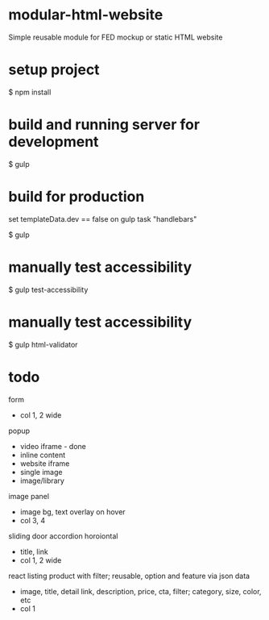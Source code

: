 # modular-html-website
Simple reusable module for FED mockup or static HTML website

# setup project
$ npm install

# build and running server for development
$ gulp

# build for production
set templateData.dev == false on gulp task "handlebars"

$ gulp

# manually test accessibility

$ gulp test-accessibility

# manually test accessibility

$ gulp html-validator

# todo
form
- col 1, 2 wide

popup
- video iframe - done
- inline content
- website iframe
- single image
- image/library

image panel
- image bg, text overlay on hover
- col 3, 4

sliding door accordion horoiontal
- title, link
- col 1, 2 wide

react listing product with filter; reusable, option and feature via json data
- image, title, detail link, description, price, cta, filter; category, size, color, etc
- col 1
